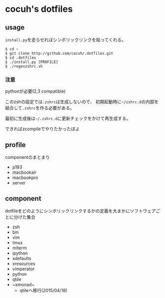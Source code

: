 cocuh's dotfiles
==============

usage
-----

`install.py`を走らせればシンボリックリンクを貼ってくれる。

```
$ cd ~
$ git clone http://github.com/cocuh/.dotfiles.git
$ cd .dotfiles
$ ./install.py [PROFILE]
$ ./regenzshrc.sh
```

### 注意
pythonが必要(2,3 compatible)

このzshの設定では`.zshrc`は生成しないので、
初期起動時に`~/zshrc.d`の内部を結合して`.zshrc`を作る必要がある。

最初に生成後は`~/.zshrc.d`に更新チェックをかけて再生成する。

できればzcompileでやりたかったぽよ

profile
--------

componentのまとまり

* p193
* macbookair
* macbookpro
* server


component
-------

dotfileをどのようにシンボリックリンクするかの定義を大まかにソフトウェアごとに分けた集合

* zsh
* bin
* vim
* tmux
* mlterm
* ipython
* xdefaults
* xresources
* vimperator
* python
* qtile
* ~xmonad~
  * qtileへ移行(2015/04/18)
